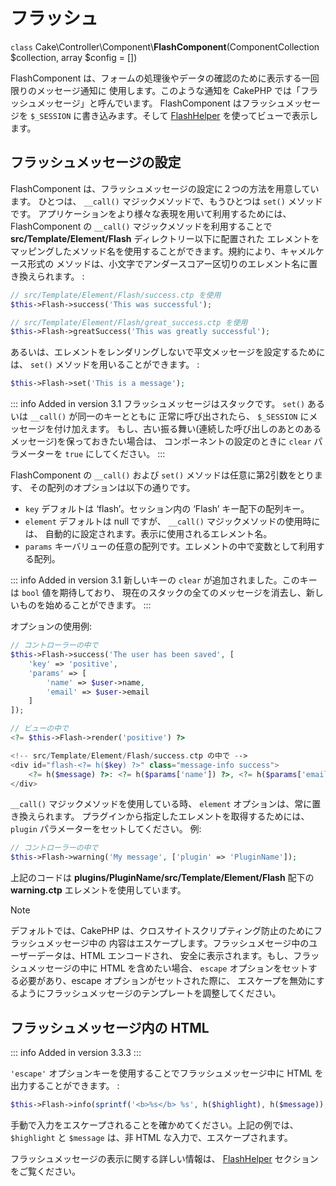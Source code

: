 # フラッシュ

`class` Cake\\Controller\\Component\\**FlashComponent**(ComponentCollection $collection, array $config = [])

FlashComponent は、フォームの処理後やデータの確認のために表示する一回限りのメッセージ通知に
使用します。このような通知を CakePHP では「フラッシュメッセージ」と呼んでいます。
FlashComponent はフラッシュメッセージを `$_SESSION` に書き込みます。そして
[FlashHelper](../../views/helpers/flash) を使ってビューで表示します。

## フラッシュメッセージの設定

FlashComponent は、フラッシュメッセージの設定に２つの方法を用意しています。
ひとつは、 `__call()` マジックメソッドで、もうひとつは `set()` メソッドです。
アプリケーションをより様々な表現を用いて利用するためには、 FlashComponent の `__call()`
マジックメソッドを利用することで **src/Template/Element/Flash** ディレクトリー以下に配置された
エレメントをマッピングしたメソッド名を使用することができます。規約により、キャメルケース形式の
メソッドは、小文字でアンダースコアー区切りのエレメント名に置き換えられます。 :

``` php
// src/Template/Element/Flash/success.ctp を使用
$this->Flash->success('This was successful');

// src/Template/Element/Flash/great_success.ctp を使用
$this->Flash->greatSuccess('This was greatly successful');
```

あるいは、エレメントをレンダリングしないで平文メッセージを設定するためには、
`set()` メソッドを用いることができます。 :

``` php
$this->Flash->set('This is a message');
```

::: info Added in version 3.1
フラッシュメッセージはスタックです。 `set()` あるいは `__call()` が同一のキーとともに 正常に呼び出されたら、 `$_SESSION` にメッセージを付け加えます。 もし、古い振る舞い(連続した呼び出しのあとのあるメッセージ)を保っておきたい場合は、 コンポーネントの設定のときに `clear` パラメーターを `true` にしてください。
:::

FlashComponent の `__call()` および `set()` メソッドは任意に第2引数をとります、
その配列のオプションは以下の通りです。

- `key` デフォルトは ‘flash’。セッション内の ‘Flash’ キー配下の配列キー。
- `element` デフォルトは null ですが、 `__call()` マジックメソッドの使用時には、
  自動的に設定されます。表示に使用されるエレメント名。
- `params` キーバリューの任意の配列です。エレメントの中で変数として利用する配列。

::: info Added in version 3.1
新しいキーの `clear` が追加されました。このキーは `bool` 値を期待しており、 現在のスタックの全てのメッセージを消去し、新しいものを始めることができます。
:::

オプションの使用例:

``` php
// コントローラーの中で
$this->Flash->success('The user has been saved', [
    'key' => 'positive',
    'params' => [
        'name' => $user->name,
        'email' => $user->email
    ]
]);

// ビューの中で
<?= $this->Flash->render('positive') ?>

<!-- src/Template/Element/Flash/success.ctp の中で -->
<div id="flash-<?= h($key) ?>" class="message-info success">
    <?= h($message) ?>: <?= h($params['name']) ?>, <?= h($params['email']) ?>.
</div>
```

`__call()` マジックメソッドを使用している時、 `element` オプションは、常に置き換えられます。
プラグインから指定したエレメントを取得するためには、 `plugin` パラメーターをセットしてください。
例:

``` php
// コントローラーの中で
$this->Flash->warning('My message', ['plugin' => 'PluginName']);
```

上記のコードは **plugins/PluginName/src/Template/Element/Flash** 配下の
**warning.ctp** エレメントを使用しています。

> [!NOTE]
> デフォルトでは、CakePHP は、クロスサイトスクリプティング防止のためにフラッシュメッセージ中の
> 内容はエスケープします。フラッシュメセージ中のユーザーデータは、HTML エンコードされ、
> 安全に表示されます。もし、フラッシュメッセージの中に HTML を含めたい場合、
> `escape` オプションをセットする必要があり、escape オプションがセットされた際に、
> エスケープを無効にするようにフラッシュメッセージのテンプレートを調整してください。

## フラッシュメッセージ内の HTML

::: info Added in version 3.3.3
:::

`'escape'` オプションキーを使用することでフラッシュメッセージ中に
HTML を出力することができます。 :

``` php
$this->Flash->info(sprintf('<b>%s</b> %s', h($highlight), h($message)), ['escape' => false]);
```

手動で入力をエスケープされることを確かめてください。上記の例では、
`$highlight` と `$message` は、非 HTML な入力で、エスケープされます。

フラッシュメッセージの表示に関する詳しい情報は、 [FlashHelper](../../views/helpers/flash)
セクションをご覧ください。
